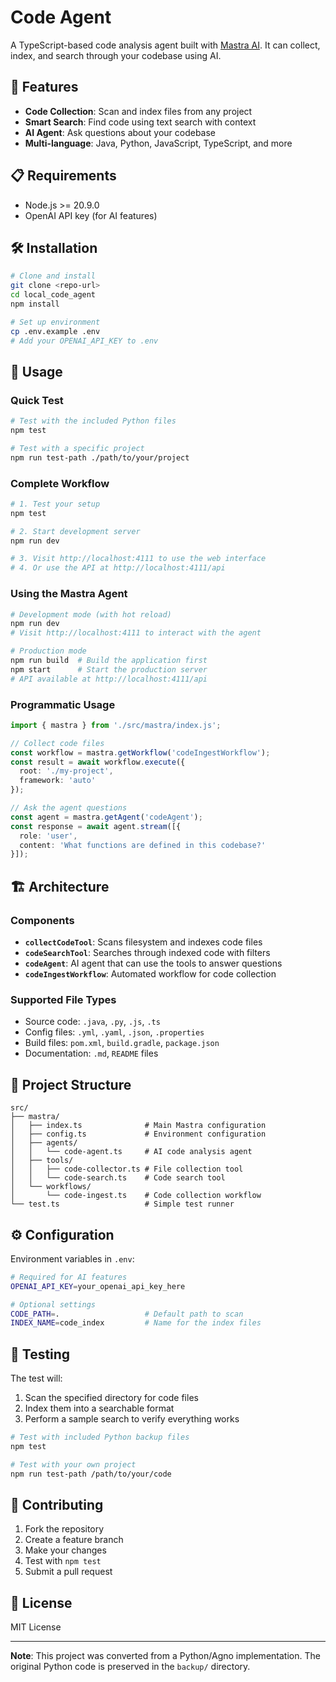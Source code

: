 # Code Agent

A TypeScript-based code analysis agent built with [Mastra AI](https://mastra.ai). It can collect, index, and search through your codebase using AI.

## 🚀 Features

- **Code Collection**: Scan and index files from any project
- **Smart Search**: Find code using text search with context
- **AI Agent**: Ask questions about your codebase
- **Multi-language**: Java, Python, JavaScript, TypeScript, and more

## 📋 Requirements

- Node.js >= 20.9.0
- OpenAI API key (for AI features)

## 🛠️ Installation

```bash
# Clone and install
git clone <repo-url>
cd local_code_agent
npm install

# Set up environment
cp .env.example .env
# Add your OPENAI_API_KEY to .env
```

## 🚀 Usage

### Quick Test
```bash
# Test with the included Python files
npm test

# Test with a specific project
npm run test-path ./path/to/your/project
```

### Complete Workflow
```bash
# 1. Test your setup
npm test

# 2. Start development server
npm run dev

# 3. Visit http://localhost:4111 to use the web interface
# 4. Or use the API at http://localhost:4111/api
```

### Using the Mastra Agent
```bash
# Development mode (with hot reload)
npm run dev
# Visit http://localhost:4111 to interact with the agent

# Production mode
npm run build  # Build the application first
npm start      # Start the production server
# API available at http://localhost:4111/api
```

### Programmatic Usage
```typescript
import { mastra } from './src/mastra/index.js';

// Collect code files
const workflow = mastra.getWorkflow('codeIngestWorkflow');
const result = await workflow.execute({
  root: './my-project',
  framework: 'auto'
});

// Ask the agent questions  
const agent = mastra.getAgent('codeAgent');
const response = await agent.stream([{
  role: 'user', 
  content: 'What functions are defined in this codebase?'
}]);
```

## 🏗️ Architecture

### Components
- **`collectCodeTool`**: Scans filesystem and indexes code files
- **`codeSearchTool`**: Searches through indexed code with filters
- **`codeAgent`**: AI agent that can use the tools to answer questions
- **`codeIngestWorkflow`**: Automated workflow for code collection

### Supported File Types
- Source code: `.java`, `.py`, `.js`, `.ts`  
- Config files: `.yml`, `.yaml`, `.json`, `.properties`
- Build files: `pom.xml`, `build.gradle`, `package.json`
- Documentation: `.md`, `README` files

## 📁 Project Structure

```
src/
├── mastra/
│   ├── index.ts              # Main Mastra configuration
│   ├── config.ts             # Environment configuration  
│   ├── agents/
│   │   └── code-agent.ts     # AI code analysis agent
│   ├── tools/
│   │   ├── code-collector.ts # File collection tool
│   │   └── code-search.ts    # Code search tool
│   └── workflows/
│       └── code-ingest.ts    # Code collection workflow
└── test.ts                   # Simple test runner
```

## ⚙️ Configuration

Environment variables in `.env`:

```bash
# Required for AI features
OPENAI_API_KEY=your_openai_api_key_here

# Optional settings
CODE_PATH=.                   # Default path to scan
INDEX_NAME=code_index         # Name for the index files  
```

## 🧪 Testing

The test will:
1. Scan the specified directory for code files
2. Index them into a searchable format
3. Perform a sample search to verify everything works

```bash
# Test with included Python backup files
npm test

# Test with your own project
npm run test-path /path/to/your/code
```

## 🤝 Contributing

1. Fork the repository
2. Create a feature branch  
3. Make your changes
4. Test with `npm test`
5. Submit a pull request

## 📝 License

MIT License

---

**Note**: This project was converted from a Python/Agno implementation. The original Python code is preserved in the `backup/` directory.
